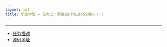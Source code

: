 ```yaml
---
layout: ief
title: 小薇学院 — 任务二：零基础HTML及CSS编码（一）
---
```


-----
* [任务描述](http://ife.baidu.com/course/detail/id/92)
* [源码地址](https://scottlearn.github.io/IEF/xiaowei/02/%E9%9B%B6%E5%9F%BA%E7%A1%80HTML%E5%8F%8ACSS%E7%BC%96%E7%A0%81%EF%BC%88%E4%B8%80%EF%BC%89.html) 
